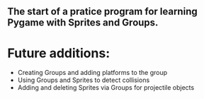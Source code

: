 ## The start of a pratice program for learning Pygame with Sprites and Groups.

# Future additions:
* Creating Groups and adding platforms to the group
* Using Groups and Sprites to detect collisions
* Adding and deleting Sprites via Groups for projectile objects